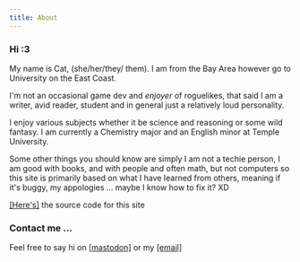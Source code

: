 ```yaml
---
title: About
--- 
```


<style>
  :root {
  --background: hsl(0, 1%, 50%);
  --text: #fff;
  --highlight: hsl(10, 0%, 20%);
}
  body {
  background-image: url(images/coffeebean.jpeg);
  background-repeat:repeat; 
  background-size: 10em;
}
</style>

### Hi :3 
My name is Cat, (she/her/they/ them). I am from the Bay Area however go to University on the East Coast.  

I'm  not an occasional game dev and *enjoyer* of roguelikes, that said I am a writer, avid reader, student and in general just a relatively loud personality.  

I enjoy various subjects whether it be science and reasoning or some wild fantasy. I am currently a Chemistry major and an English minor at Temple University. 

Some other things you should know are simply I am not a techie person, I am good with books, and with people and often math, but not computers so this site is primarily based on what I have learned from others, meaning if it's buggy, my appologies ... maybe I know how to fix it? XD 

[[Here's]](https://github.com/Caellus/caellus.github.io) the source code for this site

### Contact me ... 

Feel free to say hi on [[mastodon]](https://mastodon.lol/web/accounts/78714#) or my [[email]](caelginsmith@gmail.com)

 